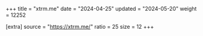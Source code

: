 +++
title = "xtrm.me"
date = "2024-04-25"
updated = "2024-05-20"
weight = 12252

[extra]
source = "https://xtrm.me/"
ratio = 25
size = 12
+++
